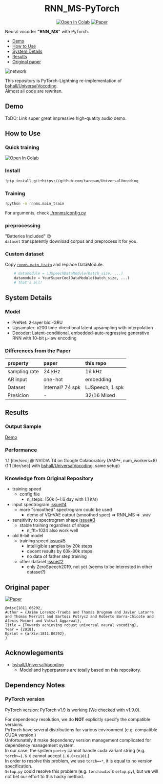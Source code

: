 <div align="center">

# RNN_MS-PyTorch <!-- omit in toc -->
[![Open In Colab](https://colab.research.google.com/assets/colab-badge.svg)][notebook]
[![Paper](http://img.shields.io/badge/paper-arxiv.1811.06292-B31B1B.svg)][paper]  

</div>

Neural vocoder **"RNN_MS"** with PyTorch.

<!-- generated by [Markdown All in One](https://marketplace.visualstudio.com/items?itemName=yzhang.markdown-all-in-one) -->
- [Demo](#demo)
- [How to Use](#how-to-use)
- [System Details](#system-details)
- [Results](#results)
- [Original paper](#original-paper)

![network](network.png?raw=true "Robust Universal Neural Vocoding")

This repository is PyTorch-Lightning re-implementation of [bshall/UniversalVocoding].  
Almost all code are rewriten.  

## Demo
<!-- [Audio sample page](https://tarepan.github.io/UniversalVocoding).   -->
ToDO: Link super great impressive high-quatity audio demo.  

## How to Use
### Quick training <!-- omit in toc -->
[![Open In Colab](https://colab.research.google.com/assets/colab-badge.svg)][notebook]

### Install <!-- omit in toc -->

```bash
!pip install git+https://github.com/tarepan/UniversalVocoding
```

### Training <!-- omit in toc -->
```bash
!python -m rnnms.main_train
```

For arguments, check [./rnnms/config.py](https://github.com/tarepan/UniversalVocoding/blob/main/rnnms/config.py)  

### preprocessing <!-- omit in toc -->
"Batteries Included" 😉  
`dataset` transparently download corpus and preprocess it for you.  

### Custom dataset <!-- omit in toc -->
Copy [`rnnms.main_train`] and replace DataModule.  

```python
    # datamodule = LJSpeechDataModule(batch_size, ...)
    datamodule = YourSuperCoolDataModule(batch_size, ...)
    # That's all!
```

[`rnnms.main_train`]:https://github.com/tarepan/UniversalVocoding/blob/main/rnnms/main_train.py

## System Details
### Model <!-- omit in toc -->
- PreNet: 2-layer bidi-GRU
- Upsampler: x200 time-directional latent upsampling with interpolation
- Decoder: Latent-conditional, embedded-auto-regressive generative RNN with 10-bit μ-law encoding

### Differences from the Paper <!-- omit in toc -->

| property      |  paper           | this repo       |
|:--------------|:-----------------|:----------------|
| sampling rate | 24 kHz           |   16 kHz        |
| AR input      | one-hot          | embedding       |
| Dataset       | internal? 74 spk | LJSpeech, 1 spk |
| Presicion     |   -              | 32/16 Mixed     |

## Results
### Output Sample <!-- omit in toc -->
[Demo](#demo)

### Performance <!-- omit in toc -->
1.1 [iter/sec] @ NVIDIA T4 on Google Colaboratory (AMP+, num_workers=8)  
(1.1 [iter/sec] with [bshall/UniversalVocoding], same setup)  

### Knowledge from Original Repository <!-- omit in toc -->
- training speed
  - config file
    - n_steps: 150k (~1.6 day with 1.1 it/s)
- input spectrogram [issue#4](https://github.com/bshall/UniversalVocoding/issues/4)
  - more "smoothed" spectrogram could be used
    - demo of VQ-VAE output (smoothed spec) => RNN_MS => .wav
- sensitivity to spectrogram shape [issue#3](https://github.com/bshall/UniversalVocoding/issues/3)
  - stable training regardless of shape
    - n_fft=1024 also work well
- old 9-bit model
  - training speed [issue#5](https://github.com/bshall/UniversalVocoding/issues/5)
    - intelligible samples by 20k steps
    - decent results by 60k-80k steps
    - no data of father step training
  - other dataset [issue#2](https://github.com/bshall/UniversalVocoding/issues/2)
    - only ZeroSpeech2019, not yet (seems to be interested in other dataset?)

## Original paper
[![Paper](http://img.shields.io/badge/paper-arxiv.1811.06292-B31B1B.svg)][paper]  
<!-- https://arxiv2bibtex.org/?q=1811.06292&format=bibtex -->
```
@misc{1811.06292,
Author = {Jaime Lorenzo-Trueba and Thomas Drugman and Javier Latorre and Thomas Merritt and Bartosz Putrycz and Roberto Barra-Chicote and Alexis Moinet and Vatsal Aggarwal},
Title = {Towards achieving robust universal neural vocoding},
Year = {2018},
Eprint = {arXiv:1811.06292},
}
```

## Acknowlegements <!-- omit in toc -->
- [bshall/UniversalVocoding]
  - Model and hyperparams are totally based on this repository.

## Dependency Notes <!-- omit in toc -->
### PyTorch version <!-- omit in toc -->
PyTorch version: PyTorch v1.9 is working (We checked with v1.9.0).  

For dependency resolution, we do **NOT** explicitly specify the compatible versions.  
PyTorch have several distributions for various environment (e.g. compatible CUDA version.)  
Unfortunately it make dependency version management complicated for dependency management system.  
In our case, the system `poetry` cannot handle cuda variant string (e.g. `torch>=1.6.0` cannot accept `1.6.0+cu101`.)  
In order to resolve this problem, we use `torch==*`, it is equal to no version specification.  
`Setup.py` could resolve this problem (e.g. `torchaudio`'s `setup.py`), but we will not bet our effort to this hacky method.  

[paper]:https://arxiv.org/abs/1811.06292
[notebook]:https://colab.research.google.com/github/tarepan/UniversalVocoding/blob/main/rnnms.ipynb
[bshall/UniversalVocoding]:https://github.com/bshall/UniversalVocoding
